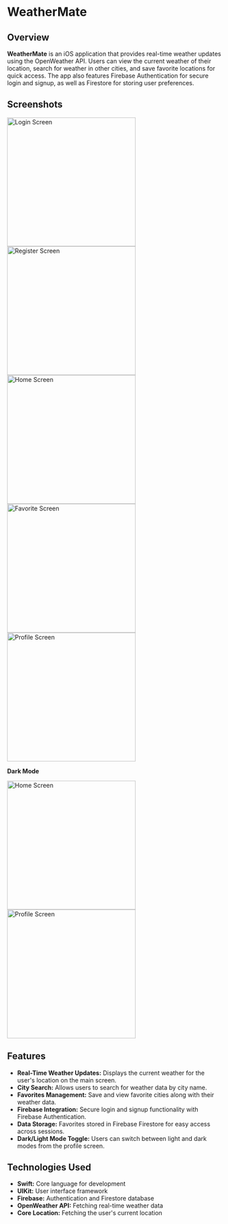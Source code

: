 # WeatherMate

## Overview

**WeatherMate**  is an iOS application that provides real-time weather updates using the OpenWeather API. Users can view the current weather of their location, search for weather in other cities, and save favorite locations for quick access. The app also features Firebase Authentication for secure login and signup, as well as Firestore for storing user preferences.

## Screenshots

<img src="WeatherMate/Screenshots/loginLight.png" alt="Login Screen" width="300">  <img src="WeatherMate/Screenshots/registerLight.png" alt="Register Screen" width="300">  <img src="WeatherMate/Screenshots/homeLight.png" alt="Home Screen" width="300">  <img src="WeatherMate/Screenshots/favoritesLight.png" alt="Favorite Screen" width="300">  <img src="WeatherMate/Screenshots/profileLight.png" alt="Profile Screen" width="300">


**Dark Mode**

<img src="WeatherMate/Screenshots/homeDark.png" alt="Home Screen" width="300"> <img src="WeatherMate/Screenshots/profileDark.png" alt="Profile Screen" width="300">

## Features

- **Real-Time Weather Updates:** Displays the current weather for the user's location on the main screen.
- **City Search:** Allows users to search for weather data by city name.
- **Favorites Management:** Save and view favorite cities along with their weather data.
- **Firebase Integration:** Secure login and signup functionality with Firebase Authentication.
- **Data Storage:** Favorites stored in Firebase Firestore for easy access across sessions.
- **Dark/Light Mode Toggle:** Users can switch between light and dark modes from the profile screen.

## Technologies Used

- **Swift:** Core language for development
- **UIKit:** User interface framework
- **Firebase:** Authentication and Firestore database
- **OpenWeather API:** Fetching real-time weather data
- **Core Location:** Fetching the user's current location

